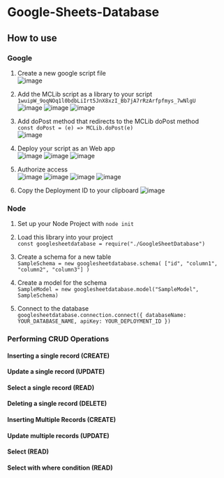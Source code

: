 # Google-Sheets-Database

## How to use

### Google
1. Create a new google script file \
![image](https://user-images.githubusercontent.com/53892067/204195998-9b9f3ef1-f8f8-4703-ae52-e43cb0316ee5.png)

2. Add the MCLib script as a library to your script `1wuipW_9oqNOq1l0bdbLiIrt5JnX8xzI_Bb7jA7rRzArfpfmys_7wNlgU` \
![image](https://user-images.githubusercontent.com/53892067/204196077-08e543dc-8433-4cc7-af9f-8580a06168ce.png)
![image](https://user-images.githubusercontent.com/53892067/204196135-6e16a89a-e602-416b-bec4-7852c8d4e4a3.png)
![image](https://user-images.githubusercontent.com/53892067/204196153-2033f8cd-1a42-4091-b551-1728f7a756be.png)


3. Add doPost method that redirects to the MCLib doPost method \
`const doPost = (e) => MCLib.doPost(e)`\
![image](https://user-images.githubusercontent.com/53892067/204196288-eb0e525c-92c6-4391-8a1c-351f95086d90.png)

4. Deploy your script as an Web app \
![image](https://user-images.githubusercontent.com/53892067/204196309-150613a4-627c-4eed-af37-a9924ba9738f.png)
![image](https://user-images.githubusercontent.com/53892067/204198581-89ca7088-0b34-44be-a8ef-b42b6dba899d.png)
![image](https://user-images.githubusercontent.com/53892067/204198641-05212477-6f38-4cd8-af71-ada7564051c9.png)

5. Authorize access \
![image](https://user-images.githubusercontent.com/53892067/204198696-b8097b9f-c067-4ba8-96f0-70e8f2c598d0.png)
![image](https://user-images.githubusercontent.com/53892067/204198713-b7c88b67-d659-4993-9512-c427e82fb92e.png)
![image](https://user-images.githubusercontent.com/53892067/204198738-b467fbed-c963-49bf-a377-923655eff407.png)
![image](https://user-images.githubusercontent.com/53892067/204198751-1b99f14c-6ad0-45d8-80e7-750f476f6108.png)

6. Copy the Deployment ID to your clipboard
![image](https://user-images.githubusercontent.com/53892067/204198806-abed432f-89f6-4a32-86cb-dd21e15138c0.png)

### Node
1. Set up your Node Project with `node init`

2. Load this library into your project \
`const googlesheetdatabase = require("./GoogleSheetDatabase")`

3. Create a schema for a new table \
`SampleSchema = new googlesheetdatabase.schema(
    ["id", "column1", "column2", "column3"]
)`

4. Create a model for the schema \
`SampleModel = new googlesheetdatabase.model("SampleModel", SampleSchema)`

5. Connect to the database \
`googlesheetdatabase.connection.connect({
    databaseName: YOUR_DATABASE_NAME,
    apiKey: YOUR_DEPLOYMENT_ID
})`

### Performing CRUD Operations
#### Inserting a single record (CREATE)
#### Update a single record (UPDATE)
#### Select a single record (READ)
#### Deleting a single record (DELETE)
#### Inserting Multiple Records (CREATE)
#### Update multiple records (UPDATE)
#### Select (READ)
#### Select with where condition (READ)
